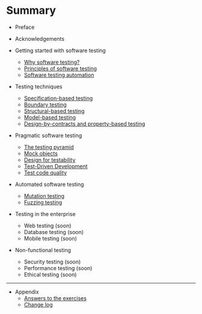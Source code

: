 # Summary

* Preface

* Acknowledgements

* Getting started with software testing
	* [Why software testing?](why-software-testing.md)
	* [Principles of software testing](testing-principles.md)
	* [Software testing automation](test-automation.md)

* Testing techniques
	* [Specification-based testing](specification-based-testing.md)
	* [Boundary testing](boundary-testing.md)
	* [Structural-based testing](structural-testing.md)
	* [Model-based testing](model-based-testing.md)
	* [Design-by-contracts and property-based testing](design-by-contracts.md)

* Pragmatic software testing
	* [The testing pyramid](testing-pyramid.md)
	* [Mock objects](mocking.md)
	* [Design for testability](design-for-testability.md)
	* [Test-Driven Development](tdd.md)
	* [Test code quality](test-code-quality.md)

* Automated software testing
	* [Mutation testing](mutation-testing.md)
	* [Fuzzing testing](fuzzing.md)

* Testing in the enterprise
	* Web testing (soon)
	* Database testing (soon)
	* Mobile testing (soon)

* Non-functional testing
	* Security testing (soon)
	* Performance testing (soon)
	* Ethical testing (soon)

--- 

* Appendix
	* [Answers to the exercises](answers.md)
	* [Change log](changelog.md)

